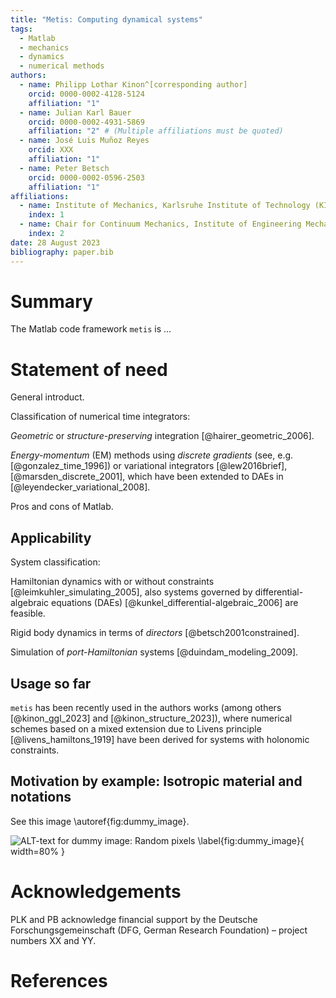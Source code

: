 ```yaml
---
title: "Metis: Computing dynamical systems"
tags:
  - Matlab
  - mechanics
  - dynamics
  - numerical methods
authors:
  - name: Philipp Lothar Kinon^[corresponding author]
    orcid: 0000-0002-4128-5124
    affiliation: "1"
  - name: Julian Karl Bauer
    orcid: 0000-0002-4931-5869
    affiliation: "2" # (Multiple affiliations must be quoted)
  - name: José Luis Muñoz Reyes
    orcid: XXX
    affiliation: "1"
  - name: Peter Betsch
    orcid: 0000-0002-0596-2503
    affiliation: "1"
affiliations:
  - name: Institute of Mechanics, Karlsruhe Institute of Technology (KIT), Karlsruhe, Germany
    index: 1
  - name: Chair for Continuum Mechanics, Institute of Engineering Mechanics, Karlsruhe Institute of Technology (KIT), Karlsruhe, Germany
    index: 2
date: 28 August 2023
bibliography: paper.bib
---
```


# Summary

The Matlab code framework `metis` is ...

# Statement of need

General introduct.


Classification of numerical time integrators:

*Geometric* or *structure-preserving* integration [@hairer_geometric_2006].


*Energy-momentum* (EM) methods using *discrete gradients* (see, e.g. [@gonzalez_time_1996]) or variational integrators [@lew2016brief], [@marsden_discrete_2001], which have been extended to DAEs in [@leyendecker_variational_2008].


Pros and cons of Matlab.


## Applicability

System classification:

Hamiltonian dynamics with or without constraints [@leimkuhler_simulating_2005], also systems governed by differential-algebraic equations (DAEs) [@kunkel_differential-algebraic_2006] are feasible.

Rigid body dynamics in terms of *directors* [@betsch2001constrained].


Simulation of *port-Hamiltonian* systems [@duindam_modeling_2009].

## Usage so far


`metis` has been recently used in the authors works (among others [@kinon_ggl_2023] and [@kinon_structure_2023]), where numerical schemes based on a mixed extension due to Livens principle [@livens_hamiltons_1919] have been derived for systems with holonomic constraints.

## Motivation by example: Isotropic material and notations

See this image \autoref{fig:dummy_image}.

![ALT-text for dummy image: Random pixels \label{fig:dummy_image}](../logo.png){ width=80% }

# Acknowledgements

PLK and PB acknowledge financial support by the Deutsche Forschungsgemeinschaft (DFG, German Research Foundation) – project numbers XX and YY.

# References
